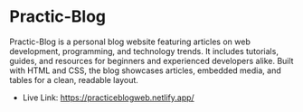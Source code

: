 # Practic-Blog
Practic-Blog is a personal blog website featuring articles on web development, programming, and technology trends. It includes tutorials, guides, and resources for beginners and experienced developers alike. Built with HTML and CSS, the blog showcases articles, embedded media, and tables for a clean, readable layout.

- Live Link: https://practiceblogweb.netlify.app/

